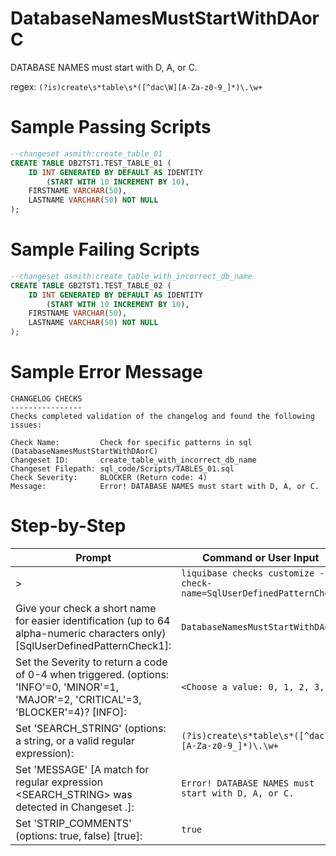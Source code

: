 # DatabaseNamesMustStartWithDAorC

DATABASE NAMES must start with D, A, or C.

regex: `(?is)create\s*table\s*([^dac\W][A-Za-z0-9_]*)\.\w+`

# Sample Passing Scripts
``` sql
--changeset asmith:create_table_01
CREATE TABLE DB2TST1.TEST_TABLE_01 (
	ID INT GENERATED BY DEFAULT AS IDENTITY 
		(START WITH 10 INCREMENT BY 10),
	FIRSTNAME VARCHAR(50),
	LASTNAME VARCHAR(50) NOT NULL
);
```

# Sample Failing Scripts
``` sql
--changeset asmith:create_table_with_incorrect_db_name
CREATE TABLE GB2TST1.TEST_TABLE_02 (
	ID INT GENERATED BY DEFAULT AS IDENTITY 
		(START WITH 10 INCREMENT BY 10),
	FIRSTNAME VARCHAR(50),
	LASTNAME VARCHAR(50) NOT NULL
);
```

# Sample Error Message
``` 
CHANGELOG CHECKS
----------------
Checks completed validation of the changelog and found the following issues:

Check Name:         Check for specific patterns in sql (DatabaseNamesMustStartWithDAorC)
Changeset ID:       create_table_with_incorrect_db_name
Changeset Filepath: sql_code/Scripts/TABLES_01.sql
Check Severity:     BLOCKER (Return code: 4)
Message:            Error! DATABASE NAMES must start with D, A, or C.
```

# Step-by-Step
| Prompt | Command or User Input |
| ------ | ----------------------|
| > | `liquibase checks customize --check-name=SqlUserDefinedPatternCheck` |
| Give your check a short name for easier identification (up to 64 alpha-numeric characters only) [SqlUserDefinedPatternCheck1]: | `DatabaseNamesMustStartWithDAorC` |
| Set the Severity to return a code of 0-4 when triggered. (options: 'INFO'=0, 'MINOR'=1, 'MAJOR'=2, 'CRITICAL'=3, 'BLOCKER'=4)? [INFO]: | `<Choose a value: 0, 1, 2, 3, 4>` |
| Set 'SEARCH_STRING' (options: a string, or a valid regular expression): | `(?is)create\s*table\s*([^dac\W][A-Za-z0-9_]*)\.\w+` |
| Set 'MESSAGE' [A match for regular expression <SEARCH_STRING> was detected in Changeset <CHANGESET>.]: | `Error! DATABASE NAMES must start with D, A, or C.` |
| Set 'STRIP_COMMENTS' (options: true, false) [true]: | `true` |
